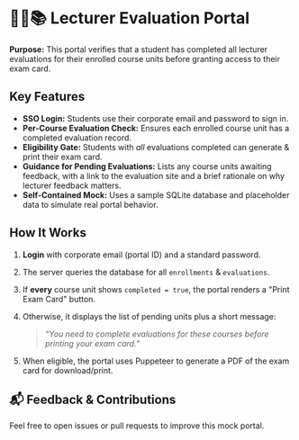 # 🧑‍🎓📚 Lecturer Evaluation Portal

**Purpose:** This portal verifies that a student has completed all lecturer evaluations for their enrolled course units before granting access to their exam card.


##  Key Features

- **SSO Login:** Students use their corporate email and password to sign in.
- **Per-Course Evaluation Check:** Ensures each enrolled course unit has a completed evaluation record.
- **Eligibility Gate:** Students with _all_ evaluations completed can generate & print their exam card.
- **Guidance for Pending Evaluations:** Lists any course units awaiting feedback, with a link to the evaluation site and a brief rationale on why lecturer feedback matters.
- **Self-Contained Mock:** Uses a sample SQLite database and placeholder data to simulate real portal behavior.


##  How It Works

1. **Login** with corporate email (portal ID) and a standard password.
2. The server queries the database for all `enrollments` & `evaluations`.
3. If **every** course unit shows `completed = true`, the portal renders a "Print Exam Card" button.
4. Otherwise, it displays the list of pending units plus a short message:
   
   > _“You need to complete evaluations for these courses before printing your exam card.”_

5. When eligible, the portal uses Puppeteer to generate a PDF of the exam card for download/print.


## 📬 Feedback & Contributions

Feel free to open issues or pull requests to improve this mock portal.

